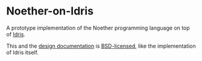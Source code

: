 Noether-on-Idris
================

A prototype implementation of the Noether programming language on top of [Idris](http://www.idris-lang.org/).

This and the [design documentation](../doc) is [BSD-licensed](../LICENSE), like
the implementation of Idris itself.
